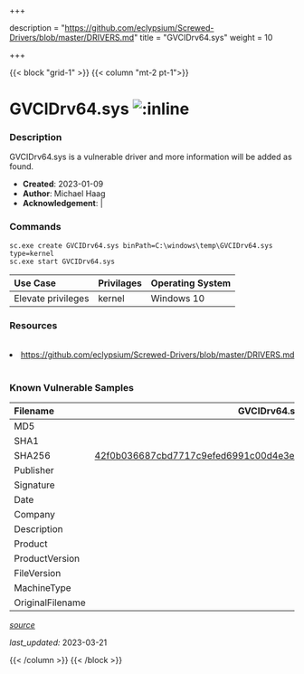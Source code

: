 +++

description = "https://github.com/eclypsium/Screwed-Drivers/blob/master/DRIVERS.md"
title = "GVCIDrv64.sys"
weight = 10

+++


{{< block "grid-1" >}}
{{< column "mt-2 pt-1">}}


# GVCIDrv64.sys ![:inline](/images/twitter_verified.png) 


### Description

GVCIDrv64.sys is a vulnerable driver and more information will be added as found.

- **Created**: 2023-01-09
- **Author**: Michael Haag
- **Acknowledgement**:  | [](https://twitter.com/)

### Commands

```
sc.exe create GVCIDrv64.sys binPath=C:\windows\temp\GVCIDrv64.sys type=kernel
sc.exe start GVCIDrv64.sys
```

| Use Case | Privilages | Operating System | 
|:---- | ---- | ---- |
| Elevate privileges | kernel | Windows 10 |

### Resources
<br>
<li><a href=" https://github.com/eclypsium/Screwed-Drivers/blob/master/DRIVERS.md"> https://github.com/eclypsium/Screwed-Drivers/blob/master/DRIVERS.md</a></li>
<br>

### Known Vulnerable Samples

| Filename | GVCIDrv64.sys |
|:---- | ---- | 
| MD5 | <a href="https://www.virustotal.com/gui/file/"></a> |
| SHA1 | <a href="https://www.virustotal.com/gui/file/"></a> |
| SHA256 | <a href="https://www.virustotal.com/gui/file/42f0b036687cbd7717c9efed6991c00d4e3e7b032dc965a2556c02177dfdad0f">42f0b036687cbd7717c9efed6991c00d4e3e7b032dc965a2556c02177dfdad0f</a> |
| Publisher |  |
| Signature |  |
| Date |  |
| Company |  |
| Description |  |
| Product |  |
| ProductVersion |  |
| FileVersion |  |
| MachineType |  |
| OriginalFilename |  |



[*source*](https://github.com/magicsword-io/LOLDrivers/tree/main/yaml/gvcidrv64.sys.yml)

*last_updated:* 2023-03-21








{{< /column >}}
{{< /block >}}
